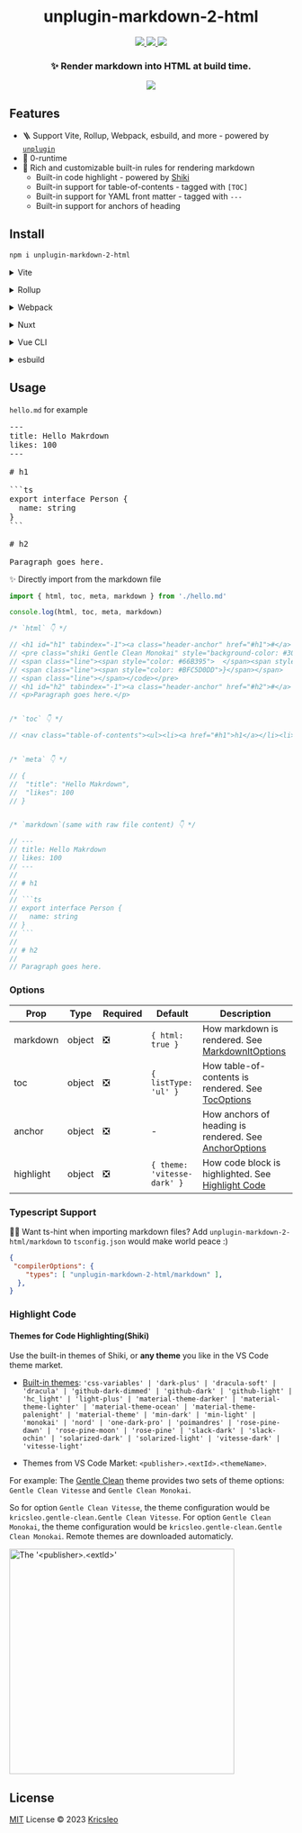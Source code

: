 <h1 align="center">
  unplugin-markdown-2-html
</h1>

<p align="center">
<a href="https://www.npmjs.com/package/unplugin-markdown-2-html">
  <img src="https://img.shields.io/npm/v/unplugin-markdown-2-html?style=flat&colorA=18181B&colorB=F0DB4F" />
</a>

<a href="https://www.npmjs.com/package/unplugin-markdown-2-html">
  <img src="https://img.shields.io/npm/types/unplugin-markdown-2-html?style=flat&colorA=18181B&colorB=F0DB4F" />
</a>

<a href="https://github.com/kricsleo/unplugin-markdown-2-html/blob/master/LICENSE">
  <img src="https://img.shields.io/github/license/kricsleo/unplugin-markdown-2-html.svg?style=flat&colorA=18181B&colorB=F0DB4F" />
</a>
</p>

<h3 align="center">
 ✨ Render markdown into HTML at build time.
</h3>

<p align="center">
  <a href="https://stackblitz.com/edit/vitejs-vite-rce25h?file=src%2Findex.md" target="_blank">
    <img src="https://developer.stackblitz.com/img/open_in_stackblitz.svg" />
  </a>
</p>

## Features

- 🪜 Support Vite, Rollup, Webpack, esbuild, and more - powered by [`unplugin`](https://github.com/unjs/unplugin)
- 🚀 0-runtime
- 🎃 Rich and customizable built-in rules for rendering markdown
  - Built-in code highlight - powered by [Shiki](https://github.com/shikijs/shiki)
  - Built-in support for table-of-contents - tagged with `[TOC]`
  - Built-in support for YAML front matter - tagged with `---`
  - Built-in support for anchors of heading

## Install

```bash
npm i unplugin-markdown-2-html
```

<details>
<summary>Vite</summary><br>

```ts
// vite.config.ts
import UnpluginMarkdown2Html from 'unplugin-markdown-2-html/vite'

export default defineConfig({
  plugins: [
    UnpluginMarkdown2Html({ /* options */ }),
  ],
})
```

Example: [`playground/`](./playground/)

<br></details>

<details>
<summary>Rollup</summary><br>

```ts
// rollup.config.js
import UnpluginMarkdown2Html from 'unplugin-markdown-2-html/rollup'

export default {
  plugins: [
    UnpluginMarkdown2Html({ /* options */ }),
  ],
}
```

<br></details>


<details>
<summary>Webpack</summary><br>

```ts
// webpack.config.js
module.exports = {
  /* ... */
  plugins: [
    require('unplugin-markdown-2-html/webpack')({ /* options */ })
  ]
}
```

<br></details>

<details>
<summary>Nuxt</summary><br>

```ts
// nuxt.config.js
export default {
  buildModules: [
    ['unplugin-markdown-2-html/nuxt', { /* options */ }],
  ],
}
```

> This module works for both Nuxt 2 and [Nuxt Vite](https://github.com/nuxt/vite)

<br></details>

<details>
<summary>Vue CLI</summary><br>

```ts
// vue.config.js
module.exports = {
  configureWebpack: {
    plugins: [
      require('unplugin-markdown-2-html/webpack')({ /* options */ }),
    ],
  },
}
```

<br></details>

<details>
<summary>esbuild</summary><br>

```ts
// esbuild.config.js
import { build } from 'esbuild'
import UnpluginMarkdown2Html from 'unplugin-markdown-2-html/esbuild'

build({
  plugins: [UnpluginMarkdown2Html()],
})
```

<br></details>


## Usage

`hello.md` for example
<pre>
---
title: Hello Makrdown
likes: 100
---

# h1 

```ts
export interface Person {
  name: string
}
```

# h2

Paragraph goes here.
</pre>

✨ Directly import from the markdown file
```ts
import { html, toc, meta, markdown } from './hello.md'

console.log(html, toc, meta, markdown)

/* `html` 👇 */

// <h1 id="h1" tabindex="-1"><a class="header-anchor" href="#h1">#</a> h1</h1>
// <pre class="shiki Gentle Clean Monokai" style="background-color: #303841" tabindex="0"><code><span class="line"><span style="color: #E7D38F">export</span><span style="color: #66B395"> </span><span style="color: #E7D38F">interface</span><span style="color: #66B395"> </span><span style="color: #FFAFCCE3">Person</span><span style="color: #66B395"> </span><span style="color: #BFC5D0DD">{</span></span>
// <span class="line"><span style="color: #66B395">  </span><span style="color: #62C4C4">name</span><span style="color: #A6ACB9B8">:</span><span style="color: #66B395"> </span><span style="color: #62C4C4">string</span></span>
// <span class="line"><span style="color: #BFC5D0DD">}</span></span>
// <span class="line"></span></code></pre>
// <h1 id="h2" tabindex="-1"><a class="header-anchor" href="#h2">#</a> h2</h1>
// <p>Paragraph goes here.</p>


/* `toc` 👇 */

// <nav class="table-of-contents"><ul><li><a href="#h1">h1</a></li><li><a href="#h2">h2</a></li></ul></nav>


/* `meta` 👇 */

// {
//  "title": "Hello Makrdown",
//  "likes": 100
// }


/* `markdown`(same with raw file content) 👇 */

// ---
// title: Hello Makrdown
// likes: 100
// ---
// 
// # h1 
// 
// ```ts
// export interface Person {
//   name: string
// }
// ```
// 
// # h2
// 
// Paragraph goes here.
```

### Options

| Prop     | Type   | Required | Default | Description                                                                                                                       |
|----------|--------|----------|---------|-----------------------------------------------------------------------------------------------------------------------------------|
| markdown | object | ❎        | `{ html: true }`      | How markdown is rendered. See [MarkdownItOptions](https://github.com/markdown-it/markdown-it#init-with-presets-and-options) |
| toc      | object | ❎        | `{ listType: 'ul' }`       | How table-of-contents is rendered. See [TocOptions](https://github.com/nagaozen/markdown-it-toc-done-right#options)                 |
| anchor   | object | ❎        | -       | How anchors of heading is rendered. See [AnchorOptions](https://github.com/valeriangalliat/markdown-it-anchor#usage)                |
| highlight   | object | ❎        | `{ theme: 'vitesse-dark' }`       |  How code block is highlighted. See [Highlight Code](#highlight-code)             |


### Typescript Support

💪🏻 Want ts-hint when importing markdown files? Add `unplugin-markdown-2-html/markdown` to `tsconfig.json` would make world peace :)

```json
{
 "compilerOptions": {
    "types": [ "unplugin-markdown-2-html/markdown" ],
  },
}
```

### Highlight Code

#### Themes for Code Highlighting(Shiki)

Use the built-in themes of Shiki, or **any theme** you like in the VS Code theme market.

- [Built-in themes](https://github.com/shikijs/shiki/blob/main/docs/themes.md): `'css-variables' | 'dark-plus' | 'dracula-soft' | 'dracula' | 'github-dark-dimmed' | 'github-dark' | 'github-light' | 'hc_light' | 'light-plus' | 'material-theme-darker' | 'material-theme-lighter' | 'material-theme-ocean' | 'material-theme-palenight' | 'material-theme' | 'min-dark' | 'min-light' | 'monokai' | 'nord' | 'one-dark-pro' | 'poimandres' | 'rose-pine-dawn' | 'rose-pine-moon' | 'rose-pine' | 'slack-dark' | 'slack-ochin' | 'solarized-dark' | 'solarized-light' | 'vitesse-dark' | 'vitesse-light'`

- Themes from VS Code Market: `<publisher>.<extId>.<themeName>`.

For example: The [Gentle Clean](https://marketplace.visualstudio.com/items?itemName=kricsleo.gentle-clean) theme provides two sets of theme options: `Gentle Clean Vitesse` and `Gentle Clean Monokai`.

So for option `Gentle Clean Vitesse`, the theme configuration would be `kricsleo.gentle-clean.Gentle Clean Vitesse`. For option `Gentle Clean Monokai`, the theme configuration would be `kricsleo.gentle-clean.Gentle Clean Monokai`. Remote themes are downloaded automaticly.

<img alt="The '<publisher>.<extId>'" src="./screenshots/marketplace.png" width="400px" />

## License

[MIT](./LICENSE) License © 2023 [Kricsleo](https://github.com/kricsleo)